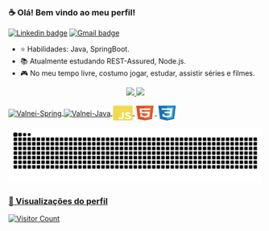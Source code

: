  ### ☕ Olá! Bem vindo ao meu perfil!
 
 

[![Linkedin badge](https://img.shields.io/badge/-Linkedin-blue?flat-square&logo=Linkedin&logoColor=white&link=https://www.linkedin.com/in/valneipereirabarboza/)](https://www.linkedin.com/in/valneipereirabarboza/) [![Gmail badge](https://img.shields.io/badge/-Gmail-c14438?style=flat-square&logo=Gmail&logoColor=white&link=mailto:valneipereirabarboza@gmail.com)](mailto:valneipereirabarboza@gmail.com)

- ⭐ Habilidades: Java, SpringBoot.
- 📚 Atualmente estudando REST-Assured, Node.js.
- 🎮 No meu tempo livre, costumo jogar, estudar, assistir séries e filmes.

<div align="center">
  <a href="https://github.com/ValneiPereira">
  <img height="180em" src="https://github-readme-stats.vercel.app/api?username=ValneiPereira&show_icons=true&theme=dark&include_all_commits=true&count_private=true"/>
  <img height="180em" src="https://github-readme-stats.vercel.app/api/top-langs/?username=ValneiPereira&layout=compact&langs_count=7&theme=dark"/>
</div>
 
 <div style="display: inline_block"><br>
  <img align="center" alt="Valnei-Spring" height="30" width="40" src="https://cdn.jsdelivr.net/gh/devicons/devicon/icons/spring/spring-original.svg" />
  <img align="center" alt="Valnei-Java" height="30" width="40" src="https://cdn.jsdelivr.net/gh/devicons/devicon/icons/java/java-original.svg" />  
  <img align="center" alt="Valnei-Js" height="30" width="40" src="https://raw.githubusercontent.com/devicons/devicon/master/icons/javascript/javascript-plain.svg">  
  <img align="center" alt="Valnei-HTML" height="30" width="40" src="https://raw.githubusercontent.com/devicons/devicon/master/icons/html5/html5-original.svg">
  <img align="center" alt="Valnei-CSS" height="30" width="40" src="https://raw.githubusercontent.com/devicons/devicon/master/icons/css3/css3-original.svg">
  
  ![Snake animation](https://github.com/ValneiPereira/ValneiPereira/blob/output/github-contribution-grid-snake.svg)
</div>
 
 
### :eyes: Visualizações do perfil 
<p align="center">
 
![Visitor Count](https://profile-counter.glitch.me/{ValneiPereira}/count.svg)
</p>



 
